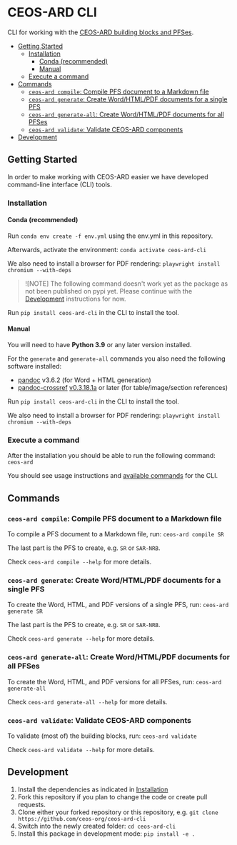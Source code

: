 # CEOS-ARD CLI <!-- omit in toc -->

CLI for working with the [CEOS-ARD building blocks and PFSes](https://github.com/ceos-org/ceos-ard).

- [Getting Started](#getting-started)
  - [Installation](#installation)
    - [Conda (recommended)](#conda-recommended)
    - [Manual](#manual)
  - [Execute a command](#execute-a-command)
- [Commands](#commands)
  - [`ceos-ard compile`: Compile PFS document to a Markdown file](#ceos-ard-compile-compile-pfs-document-to-a-markdown-file)
  - [`ceos-ard generate`: Create Word/HTML/PDF documents for a single PFS](#ceos-ard-generate-create-wordhtmlpdf-documents-for-a-single-pfs)
  - [`ceos-ard generate-all`: Create Word/HTML/PDF documents for all PFSes](#ceos-ard-generate-all-create-wordhtmlpdf-documents-for-all-pfses)
  - [`ceos-ard validate`: Validate CEOS-ARD components](#ceos-ard-validate-validate-ceos-ard-components)
- [Development](#development)

## Getting Started

In order to make working with CEOS-ARD easier we have developed command-line interface (CLI) tools.

### Installation

#### Conda (recommended)

Run `conda env create -f env.yml` using the env.yml in this repository.

Afterwards, activate the environment:
`conda activate ceos-ard-cli`

We also need to install a browser for PDF rendering:
`playwright install chromium --with-deps`

> ![NOTE]
> The following command doesn't work yet as the package as not been published on pypi yet.
> Please continue with the [Development](#development) instructions for now.

Run `pip install ceos-ard-cli` in the CLI to install the tool.

#### Manual

You will need to have **Python 3.9** or any later version installed.

For the `generate` and `generate-all` commands you also need the following software installed:

- [pandoc](https://pandoc.org/) v3.6.2 (for Word + HTML generation)
- [pandoc-crossref](https://github.com/lierdakil/pandoc-crossref) [v0.3.18.1a](https://github.com/lierdakil/pandoc-crossref/releases/tag/v0.3.18.1a) or later (for table/image/section references)

Run `pip install ceos-ard-cli` in the CLI to install the tool.

We also need to install a browser for PDF rendering:
`playwright install chromium --with-deps`

### Execute a command

After the installation you should be able to run the following command: `ceos-ard`

You should see usage instructions and [available commands](#commands) for the CLI.

## Commands

### `ceos-ard compile`: Compile PFS document to a Markdown file

To compile a PFS document to a Markdown file, run: `ceos-ard compile SR`

The last part is the PFS to create, e.g. `SR` or `SAR-NRB`.

Check `ceos-ard compile --help` for more details.

### `ceos-ard generate`: Create Word/HTML/PDF documents for a single PFS

To create the Word, HTML, and PDF versions of a single PFS, run: `ceos-ard generate SR`

The last part is the PFS to create, e.g. `SR` or `SAR-NRB`.

Check `ceos-ard generate --help` for more details.

### `ceos-ard generate-all`: Create Word/HTML/PDF documents for all PFSes

To create the Word, HTML, and PDF versions for all PFSes, run: `ceos-ard generate-all`

Check `ceos-ard generate-all --help` for more details.

### `ceos-ard validate`: Validate CEOS-ARD components

To validate (most of) the building blocks, run: `ceos-ard validate`

Check `ceos-ard validate --help` for more details.

## Development

1. Install the dependencies as indicated in [Installation](#installation)
2. Fork this repository if you plan to change the code or create pull requests.
3. Clone either your forked repository or this repository, e.g. `git clone https://github.com/ceos-org/ceos-ard-cli`
4. Switch into the newly created folder: `cd ceos-ard-cli`
5. Install this package in development mode: `pip install -e .`
